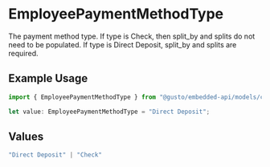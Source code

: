 # EmployeePaymentMethodType

The payment method type. If type is Check, then split_by and splits do not need to be populated. If type is Direct Deposit, split_by and splits are required.

## Example Usage

```typescript
import { EmployeePaymentMethodType } from "@gusto/embedded-api/models/components/employeepaymentmethod.js";

let value: EmployeePaymentMethodType = "Direct Deposit";
```

## Values

```typescript
"Direct Deposit" | "Check"
```